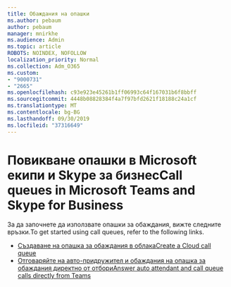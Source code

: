 ```yaml
---
title: Обаждания на опашки
ms.author: pebaum
author: pebaum
manager: mnirkhe
ms.audience: Admin
ms.topic: article
ROBOTS: NOINDEX, NOFOLLOW
localization_priority: Normal
ms.collection: Adm_O365
ms.custom:
- "9000731"
- "2665"
ms.openlocfilehash: c93e923e45261b1ff06993c64f167031b6f8bbff
ms.sourcegitcommit: 4448b08828384f4a7f97bfd2621f18188c24a1cf
ms.translationtype: MT
ms.contentlocale: bg-BG
ms.lasthandoff: 09/30/2019
ms.locfileid: "37316649"
---
```

# <a name="call-queues-in-microsoft-teams-and-skype-for-business"></a><span data-ttu-id="8986e-102">Повикване опашки в Microsoft екипи и Skype за бизнес</span><span class="sxs-lookup"><span data-stu-id="8986e-102">Call queues in Microsoft Teams and Skype for Business</span></span> 

<span data-ttu-id="8986e-103">За да започнете да използвате опашки за обаждания, вижте следните връзки.</span><span class="sxs-lookup"><span data-stu-id="8986e-103">To get started using call queues, refer to the following links.</span></span>

- [<span data-ttu-id="8986e-104">Създаване на опашка за обаждания в облака</span><span class="sxs-lookup"><span data-stu-id="8986e-104">Create a Cloud call queue</span></span>](https://docs.microsoft.com/microsoftteams/create-a-phone-system-call-queue)
- [<span data-ttu-id="8986e-105">Отговаряйте на авто-придружител и обаждания на опашка за обаждания директно от отбори</span><span class="sxs-lookup"><span data-stu-id="8986e-105">Answer auto attendant and call queue calls directly from Teams</span></span>](https://docs.microsoft.com/microsoftteams/answer-auto-attendant-and-call-queue-calls)